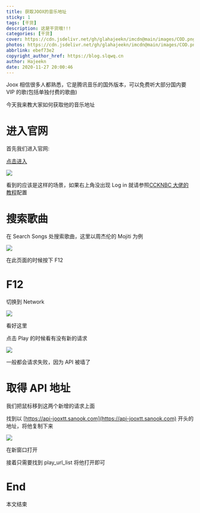 ```yaml
---
title: 获取JOOX的音乐地址
sticky: 1
tags: [干货]
description: 这是干货哦!!!
categories: [干货]
cover: https://cdn.jsdelivr.net/gh/glahajeekn/imcdn@main/images/COD.png
photos: https://cdn.jsdelivr.net/gh/glahajeekn/imcdn@main/images/COD.png
abbrlink: ebef73e2
copyright_author_href: https://blog.slqwq.cn
author: Hajeekn
date: 2020-11-27 20:00:46
---
```


Joox 相信很多人都熟悉，它是腾讯音乐的国外版本，可以免费听大部分国内要 VIP 的歌(包括单独付费的歌曲)

今天我来教大家如何获取他的音乐地址

# 进入官网

首先我们进入官网:

[点击进入](https://joox.com)

![](https://cdn.jsdelivr.net/gh/glahajeekn/imcdn@main/images/image-20201127201847101.png#alt=image-20201127201847101#align=left&display=inline&height=875&margin=%5Bobject%20Object%5D&originHeight=875&originWidth=1920&status=done&style=none&width=1920)

看到的应该是这样的场景，如果右上角没出现 Log in 就请参照[CCKNBC 大佬的教程](https://blog.ccknbc.cc/posts/how-to-enjoy-joox-music-service-in-mainland-china/)配置

# 搜索歌曲

在 Search Songs 处搜索歌曲，这里以周杰伦的 Mojiti 为例

![](https://cdn.jsdelivr.net/gh/glahajeekn/imcdn@main/images/image-20201127202346331.png#alt=image-20201127202346331#align=left&display=inline&height=866&margin=%5Bobject%20Object%5D&originHeight=866&originWidth=1919&status=done&style=none&width=1919)

在此页面的时候按下 F12

# F12

切换到 Network

![](https://cdn.jsdelivr.net/gh/glahajeekn/imcdn@main/images/image-20201128074959557.png#alt=image-20201128074959557#align=left&display=inline&height=138&margin=%5Bobject%20Object%5D&originHeight=138&originWidth=569&status=done&style=none&width=569)

看好这里

点击 Play 的时候看有没有新的请求

![](https://cdn.jsdelivr.net/gh/glahajeekn/imcdn@main/images/image-20201128075025464.png#alt=image-20201128075025464#align=left&display=inline&height=53&margin=%5Bobject%20Object%5D&originHeight=53&originWidth=280&status=done&style=none&width=280)

一般都会请求失败，因为 API 被墙了

# 取得 API 地址

我们把鼠标移到这两个新增的请求上面

找到以 [https://api-jooxtt.sanook.com](https://api-jooxtt.sanook.com) 开头的地址，将他复制下来

![](https://cdn.jsdelivr.net/gh/glahajeekn/imcdn@main/images/image-20201128075148198.png#alt=image-20201128075148198#align=left&display=inline&height=861&margin=%5Bobject%20Object%5D&originHeight=861&originWidth=1920&status=done&style=none&width=1920)

在新窗口打开

接着只需要找到 play_url_list 将他打开即可

# End

本文结束
